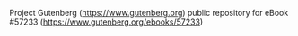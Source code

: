 Project Gutenberg (https://www.gutenberg.org) public repository for
eBook #57233 (https://www.gutenberg.org/ebooks/57233)
